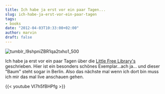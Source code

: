 ```yaml
---
title: Ich habe ja erst vor ein paar Tagen...
slug: ich-habe-ja-erst-vor-ein-paar-tagen
tags:
- books
date: "2012-04-03T10:33:00+02:00"
author: marvin
draft: false
---
```

![tumblr_l9shpniZBR1qa2txho1_500](/images/tumblr_l9shpniZBR1qa2txho1_500.jpg)

Ich habe ja erst vor ein paar Tagen über die [Little Free
Library's](http://xsteadfastx.org/2012/03/30/little-free-library/)
geschrieben. Hier ist ein besonders schönes Exemplar...ach ja... und
dieser "Baum" steht sogar in Berlin. Also das nächste mal wenn ich dort
bin muss ich mir das mal live anschauen gehen.

{{< youtube VI7h5fBHPfg >}}